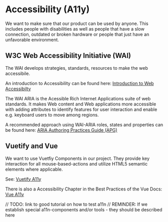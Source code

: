 # Accessibility (A11y)

We want to make sure that our product can be used by anyone.
This includes people with disabilities as well as people that have a slow connection, outdated or broken hardware or people that just have an unfavorable environment.

## W3C Web Accessibility Initiative (WAI)

The WAI develops strategies, standards, resources to make the web accessibile.

An introduction to Accessibility can be found here: [Introduction to Web Accessibilty](https://www.w3.org/WAI/fundamentals/accessibility-intro/)


The WAI ARIA is the Acessible Rich Internet Applications suite of web standards. It makes Web content and Web applications more accessible with adding attributes to identify features for user interaction and enable e.g. keyboard users to move among regions.

A recommended approach using WAI-ARIA roles, states and properties can be found here: [ARIA Authoring Practices Guide (APG)](https://www.w3.org/WAI/ARIA/apg/)

## Vuetify and Vue

We want to use Vuetfiy Components in our project. They provide key interaction for all mouse-based-actions and utilize HTML5 semantic elements where applicable.

See: [Vuetify A11y](https://vuetifyjs.com/en/features/accessibility/)

There is also a Accessibility Chapter in the Best Practices of the Vue Docs: [Vue A11y](https://vuejs.org/guide/best-practices/accessibility.html)


// TODO: link to good tutorial on how to test a11n
// REMINDER: If we establish special a11n-components and/or tools - they should be described here
